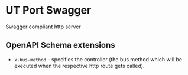 # UT Port Swagger

Swagger compliant http server

## OpenAPI Schema extensions

* `x-bus-method` - specifies the controller (the bus method which will be executed when the respective http route gets called).